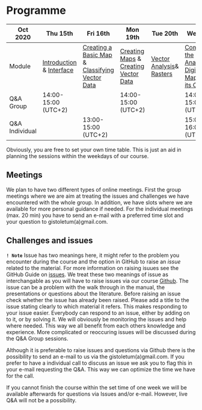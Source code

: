 # Programme 

|Oct 2020|Thu 15th|Fri 16th|Mon 19th|Tue 20th|Wed 21st|Thu 22nd 
|-----|-----|-----|-----|-----|-----|-----|
|Module|[Introduction](https://github.com/Toletum-Network/AutumnSchool_2020/blob/master/Training_Manual/1.%20Course%20Introduction.md) & [Interface](https://github.com/Toletum-Network/AutumnSchool_2020/blob/master/Training_Manual/2.%20Module:_The_Interface.md)|[Creating a Basic Map](https://github.com/Toletum-Network/AutumnSchool_2020/blob/master/Training_Manual/3.%20Module:_Creating_a_Basic_Map.md) & [Classifying Vector Data](https://github.com/Toletum-Network/AutumnSchool_2020/blob/master/Training_Manual/4.%20Module:%20Classifying%20Vector%20Data.md)|[Creating Maps](https://github.com/Toletum-Network/AutumnSchool_2020/blob/master/Training_Manual/5.%20Module:%20Creating%20Maps.md) & [Creating Vector Data](https://github.com/Toletum-Network/AutumnSchool_2020/blob/master/Training_Manual/6.%20Module:%20Creating%20Vector%20Data.md)|[Vector Analysis](https://github.com/Toletum-Network/AutumnSchool_2020/blob/master/Training_Manual/7.%20Module:%20Vector%20Analysis.md)& [Rasters](https://github.com/Toletum-Network/AutumnSchool_2020/blob/master/Training_Manual/8.%20Module:%20Rasters.md)| [Completing the Analysis](https://github.com/Toletum-Network/AutumnSchool_2020/blob/master/Training_Manual/9.%20Module:%20Completing%20the%20Analysis.md) & [Digitizing a Map and its Content](https://github.com/Toletum-Network/AutumnSchool_2020/blob/master/Training_Manual/10.%20Module:_Digitizing_a_Map_and_its_Content.md)| [Spatial Analyses](https://github.com/Toletum-Network/AutumnSchool_2020/blob/master/Training_Manual/11.%20Module:_First_Analyses.md) & [Site Catchment](https://github.com/Toletum-Network/AutumnSchool_2020/blob/master/Training_Manual/12.%20Module:_Site_Catchment.md)|
|Q&A Group|14:00-15:00 (UTC+2)||14:00-15:00 (UTC+2)| |14:00-15:00 (UTC+2)|14:00-15:00 (UTC+2)| |
|Q&A Individual| |13:00-15:00 (UTC+2)| | |15:00-16:00 (UTC+2)| |

Obviously, you are free to set your own time table. This is just an aid in planning the sessions within the weekdays of our course. 

## Meetings
We plan to have two different types of online meetings. First the group meetings where we are aim at treating the issues and challenges we have encountered with the whole group. In addition, we have slots where we are available for more personal guidance if needed. For the individual meetings (max. 20 min) you have to send an e-mail with a preferred time slot and your question to gistoletum(a)gmail.com. 

## Challenges and issues 
**``! Note``** Issue has two meanings here, it might refer to the problem you encounter during the course and the option in GitHub to raise an _issue_ related to the material. For more information on raising isuues see the GitHub Guide on [issues](https://guides.github.com/features/issues/). We treat these two meanings of issue as interchangable as you will have to raise issues via our course [Github](https://github.com/Toletum-Network/AutumnSchool_2020/issues). The issue can be a problem with the walk through in the manual, the presentations or questions about the literature. Before raising an issue check whether the issue has already been raised. Please add a title to the issue stating clearly to which material it refers. This makes responding to your issue easier.
Everybody can respond to an issue, either by adding on to it, or by solving it. We will obviously be monitoring the issues and help where needed. This way we all benefit from each others knowledge and experience. 
More complicated or reoccuring issues will be discussed during the Q&A Group sessions. 

Although it is preferable to raise issues and questions via Github there is the possibility to send an e-mail to us via the gistoletum(a)gmail.com.
If you prefer to have a individual call to discuss an issue we ask you to flag this in your e-mail requesting the Q&A. This way we can optimize the time we have for the call.

If you cannot finish the course within the set time of one week we will be available afterwards for questions via Issues and/or e-mail. However, live Q&A will not be a possibility.
